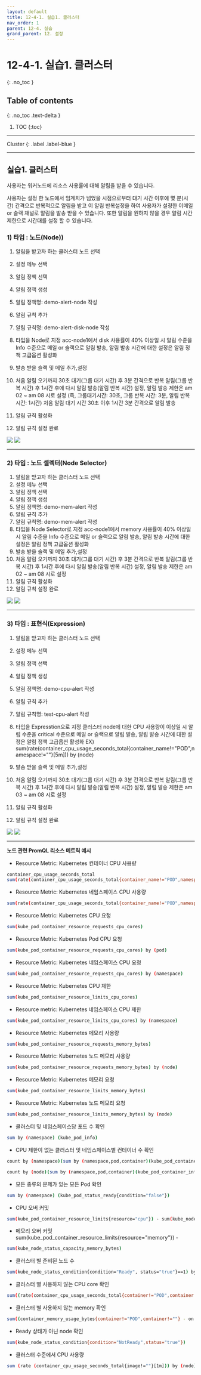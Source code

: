 ```yaml
---
layout: default
title: 12-4-1. 실습1. 클러스터
nav_order: 1
parent: 12-4. 실습
grand_parent: 12. 설정
---
```


# 12-4-1. 실습1. 클러스터
{: .no_toc }

## Table of contents
{: .no_toc .text-delta }

1. TOC
{:toc}

---

<div class="code-example" markdown="1">
Cluster
{: .label .label-blue }
</div>

---

## 실습1. 클러스터

사용자는 워커노드에 리소스 사용률에 대해 알림을 받을 수 있습니다.

사용자는 설정 한 노드에서 임계치가 넘었을 시점으로부터 대기 시간 이후에 몇 분(시간) 간격으로 반복적으로 알림을 받고 이 알림 반복설정을 하여 사용자가 설정한 이메일 or 슬랙 채널로 알림을 발송 받을 수 있습니다. 또한 알림을 원하지 않을 경우 알림 시간 제한으로 시간대를 설정 할 수 있습니다.

### 1) 타입 : 노드(Node))

1. 알림을 받고자 하는 클러스터 노드 선택
2. 설정 메뉴 선택
3. 알림 정책 선택
4. 알림 정책 생성
5. 알림 정책명: demo-alert-node 작성
6. 알림 규칙 추가
7. 알림 규칙명: demo-alert-disk-node 작성
8. 타입을 Node로 지정 acc-node1에서 disk 사용률이 40% 이상일 시 알림 수준을 Info 수준으로 메일 or 슬랙으로 알림 발송, 알림 발송 시간에 대한 설정은 알림 정책 고급옵션 활성화
9. 발송 받을 슬랙 및 메일 추가,설정
10. 처음 알림 오기까지 30초 대기(그룹 대기 시간) 후 3분 간격으로 반복 알림(그룹 반복 시간) 후 1시간 후에 다시 알림 발송(알림 반복 시간) 설정, 알림 발송 제한은 am 02 ~ am 08 시로 설정
(즉, 그룹대기시간: 30초, 그룹 반복 시간: 3분, 알림 반복 시간: 1시간)
처음 알림 대기 시간 30초 이후 1시간 3분 간격으로 알림 발송

11. 알림 규칙 활성화
12. 알림 규칙 설정 완료

![](/assets/images/setting/)
![](/assets/images/setting/)

---

### 2) 타입 : 노드 셀렉터(Node Selector)

1. 알림을 받고자 하는 클러스터 노드 선택
2. 설정 메뉴 선택
3. 알림 정책 선택
4. 알림 정책 생성
5. 알림 정책명: demo-mem-alert 작성
6. 알림 규칙 추가
7. 알림 규칙명: demo-mem-alert 작성
8. 타입을 Node Selector로 지정 acc-node1에서 memory 사용률이 40% 이상일 시 알림 수준을 Info 수준으로 메일 or 슬랙으로 알림 발송, 알림 발송 시간에 대한 설정은 알림 정책 고급옵션 활성화
9. 발송 받을 슬랙 및 메일 추가,설정
10. 처음 알림 오기까지 30초 대기(그룹 대기 시간) 후 3분 간격으로 반복 알림(그룹 반복 시간) 후 1시간 후에 다시 알림 발송(알림 반복 시간) 설정, 알림 발송 제한은 am 02 ~ am 08 시로 설정
11. 알림 규칙 활성화
12. 알림 규칙 설정 완료

![](/assets/images/setting/)
![](/assets/images/setting/)

---

### 3) 타입 : 표현식(Expression)

1. 알림을 받고자 하는 클러스터 노드 선택
2. 설정 메뉴 선택
3. 알림 정책 선택
4. 알림 정책 생성
5. 알림 정책명: demo-cpu-alert 작성
6. 알림 규칙 추가
7. 알림 규칙명: test-cpu-alert 작성
8. 타입을 Expresstion으로 지정 클러스터 node에 대한 CPU 사용량이 이상일 시 알림 수준을 critical 수준으로 메일 or 슬랙으로 알림 발송, 알림 발송 시간에 대한 설정은 알림 정책 고급옵션 활성화
EX) sum(rate(container_cpu_usage_seconds_total{container_name!="POD",namespace!=""}[5m])) by (node)

9. 발송 받을 슬랙 및 메일 추가,설정
10. 처음 알림 오기까지 30초 대기(그룹 대기 시간) 후 3분 간격으로 반복 알림(그룹 반복 시간) 후 1시간 후에 다시 알림 발송(알림 반복 시간) 설정, 알림 발송 제한은 am 03 ~ am 08 시로 설정
11. 알림 규칙 활성화
12. 알림 규칙 설정 완료

![](/assets/images/setting/)
![](/assets/images/setting/)

---

**노드 관련 PromQL 리소스 메트릭 예시**

- Resource Metric: Kubernetes 컨테이너 CPU 사용량

```bash
container_cpu_usage_seconds_total
sum(rate(container_cpu_usage_seconds_total{container_name!="POD",namespace!=""}[5m])) by (node)
```

- Resource Metric: Kubernetes 네임스페이스 CPU 사용량

```bash
sum(rate(container_cpu_usage_seconds_total{container_name!="POD",namespace!=""}[5m])) by (namespace)
```

- Resource Metric: Kubernetes CPU 요청

```bash
sum(kube_pod_container_resource_requests_cpu_cores)
```

- Resource Metric: Kubernetes Pod CPU 요청

```bash
sum(kube_pod_container_resource_requests_cpu_cores) by (pod)
```

- Resource Metric: Kubernetes 네임스페이스 CPU 요청

```bash
sum(kube_pod_container_resource_requests_cpu_cores) by (namespace)
```

- Resource Metric: Kubernetes CPU 제한

```bash
sum(kube_pod_container_resource_limits_cpu_cores)
```

- Resource metric: Kubernetes 네임스페이스 CPU 제한

```bash
sum(kube_pod_container_resource_limits_cpu_cores) by (namespace)
```

- Resource Metric: Kubernetes 메모리 사용량

```bash
sum(kube_pod_container_resource_requests_memory_bytes)
```

- Resource Metric: Kubernetes 노드 메모리 사용량

```bash
sum(kube_pod_container_resource_requests_memory_bytes) by (node)
```

- Resource Metric: Kubernetes 메모리 요청

```bash
sum(kube_pod_container_resource_limits_memory_bytes)
```

- Resource Metric: Kubernetes 노드 메모리 요청

```bash
sum(kube_pod_container_resource_limits_memory_bytes) by (node)
```

- 클러스터 및 네임스페이스당 포드 수 확인

```bash
sum by (namespace) (kube_pod_info)
```

- CPU 제한이 없는 클러스터 및 네임스페이스별 컨테이너 수 확인

```bash
count by (namespace)(sum by (namespace,pod,container)(kube_pod_container_info{container!=""}) unless sum by (namespace,pod,container)(kube_pod_container_resource_limits{resource="cpu"}))

count by (node)(sum by (namespace,pod,container)(kube_pod_container_info{container!=""}) unless sum by (namespace,pod,container)(kube_pod_container_resource_limits{resource="cpu"}))
```

- 모든 종류의 문제가 있는 모든 Pod 확인

```bash
sum by (namespace) (kube_pod_status_ready{condition="false"})
```

- CPU 오버 커밋

```bash
sum(kube_pod_container_resource_limits{resource="cpu"}) - sum(kube_node_status_capacity_cpu_cores)
```

- 메모리 오버 커밋 sum(kube_pod_container_resource_limits{resource="memory"}) - 

```bash
sum(kube_node_status_capacity_memory_bytes)
```

- 클러스터 별 준비된 노드 수

```bash
sum(kube_node_status_condition{condition="Ready", status="true"}==1) by (node)
```

- 클러스터 별 사용하지 않는 CPU core 확인

```bash
sum((rate(container_cpu_usage_seconds_total{container!="POD",container!=""}[30m]) - on (namespace,pod,container) group_left avg by (namespace,pod,container)(kube_pod_container_resource_requests{resource="cpu"})) * -1 >0 by (node))
```

- 클러스터 별 사용하지 않는 memory 확인

```bash
sum((container_memory_usage_bytes{container!="POD",container!=""} - on (namespace,pod,container) avg by (namespace,pod,container)(kube_pod_container_resource_requests{resource="memory"})) * -1 >0 ) / (102410241024)
```

- Ready 상태가 아닌 node 확인

```bash
sum(kube_node_status_condition{condition="NotReady",status="true"})
```

- 클러스터 수준에서 CPU 사용량

```bash
sum (rate (container_cpu_usage_seconds_total{image!=""}[1m])) by (node)
```